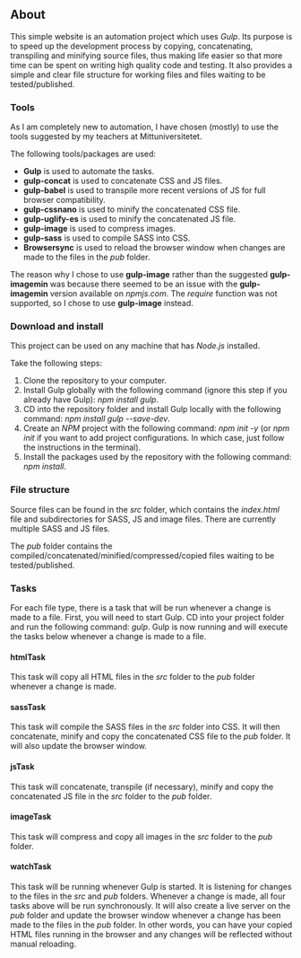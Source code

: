 ## About 
This simple website is an automation project which uses _Gulp_.
Its purpose is to speed up the development process by copying,
concatenating, transpiling and minifying source files, thus making 
life easier so that more time can be spent on writing high quality 
code and testing. It also provides a simple and clear file structure 
for working files and files waiting to be tested/published.

### Tools
As I am completely new to automation, I have chosen (mostly) 
to use the tools suggested by my teachers at Mittuniversitetet. 

The following tools/packages are used:
- **Gulp** is used to automate the tasks.
- **gulp-concat** is used to concatenate CSS and JS files.
- **gulp-babel** is used to transpile more recent versions of JS for 
full browser compatibility.
- **gulp-cssnano** is used to minify the concatenated CSS file.
- **gulp-uglify-es** is used to minify the concatenated JS file.
- **gulp-image** is used to compress images.
- **gulp-sass** is used to compile SASS into CSS.
- **Browsersync** is used to reload the browser window when changes 
are made to the files in the _pub_ folder. 

The reason why I chose to use **gulp-image** rather than the suggested
**gulp-imagemin** was because there seemed to be an issue with the 
**gulp-imagemin** version available on _npmjs.com_. The _require_ 
function was not supported, so I chose to use **gulp-image** instead.

### Download and install
This project can be used on any machine that has _Node.js_ installed.

Take the following steps:
1. Clone the repository to your computer.
2. Install Gulp globally with the following command 
(ignore this step if you already have Gulp): _npm install gulp_.
3. CD into the repository folder and install Gulp locally with 
the following command: _npm install gulp --save-dev_.
4. Create an _NPM_ project with the following command: 
_npm init -y_ (or _npm init_ if you want to add project configurations. 
In which case, just follow the instructions in the terminal).
5. Install the packages used by the repository with the following 
command: _npm install_.

### File structure 
Source files can be found in the _src_ folder, which contains the
_index.html_ file and subdirectories for SASS, JS and image files.
There are currently multiple SASS and JS files.

The _pub_ folder contains the compiled/concatenated/minified/compressed/copied 
files waiting to be tested/published.

### Tasks
For each file type, there is a task that will be run whenever
a change is made to a file. First, you will need to start Gulp.
CD into your project folder and run the following command: _gulp_.
Gulp is now running and will execute the tasks below whenever a 
change is made to a file.

#### htmlTask
This task will copy all HTML files in the _src_ folder to the _pub_
folder whenever a change is made.

#### sassTask
This task will compile the SASS files in the _src_ folder into CSS. 
It will then concatenate, minify and copy the concatenated CSS file 
to the _pub_ folder. It will also update the browser window.

#### jsTask
This task will concatenate, transpile (if necessary), minify and copy 
the concatenated JS file in the _src_ folder to the _pub_ folder.

#### imageTask
This task will compress and copy all images in the _src_ folder to the
_pub_ folder.

#### watchTask
This task will be running whenever Gulp is started. It is listening for
changes to the files in the _src_ and _pub_ folders. Whenever a change
is made, all four tasks above will be run synchronously. It will also
create a live server on the _pub_ folder and update the browser window
whenever a change has been made to the files in the _pub_ folder.
In other words, you can have your copied HTML files running in the 
browser and any changes will be reflected without manual reloading.
 


